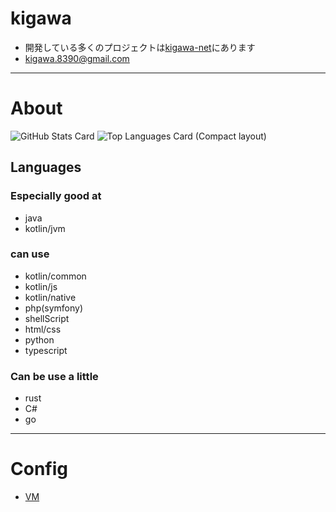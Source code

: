 # kigawa

* 開発している多くのプロジェクトは[kigawa-net](https://github.com/kigawa-net)にあります
* kigawa.8390@gmail.com

***

# About

![GitHub Stats Card](https://github-readme-stats.vercel.app/api?username=kigawa01)
![Top Languages Card (Compact layout)](https://github-readme-stats.vercel.app/api/top-langs/?username=kigawa01&layout=compact)

## Languages

### Especially good at
* java
* kotlin/jvm

### can use
* kotlin/common
* kotlin/js
* kotlin/native
* php(symfony)
* shellScript
* html/css
* python
* typescript

### Can be use a little
* rust
* C#
* go

***

# Config

* [VM](config/vmConfig.drawio.png)
